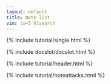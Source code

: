 ```yaml
---
layout: default
title: Note list
vim: ts=3 hlsearch
---
```


{% include tutorial/single.html %}

{% include docslot/docslot.html %}

{% include tutorial/header.html %}

{% include tutorial/noteattacks.html %}



